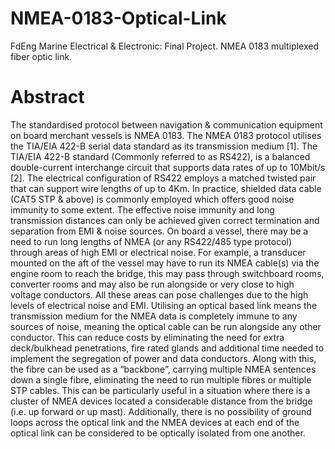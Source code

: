 # NMEA-0183-Optical-Link
FdEng Marine Electrical &amp; Electronic: Final Project. NMEA 0183 multiplexed fiber optic link. 
# Abstract
The standardised protocol between navigation & communication equipment on board merchant vessels is NMEA 0183. The NMEA 0183 protocol utilises the TIA/EIA 422-B serial data standard as its transmission medium [1]. The TIA/EIA 422-B standard (Commonly referred to as RS422), is a balanced double-current interchange circuit that supports data rates of up to 10Mbit/s [2]. The electrical configuration of RS422 employs a matched twisted pair that can support wire lengths of up to 4Km. In practice, shielded data cable (CAT5 STP & above) is commonly employed which offers good noise immunity to some extent. The effective noise immunity and long transmission distances can only be achieved given correct termination and separation from EMI & noise sources. 
On board a vessel, there may be a need to run long lengths of NMEA (or any RS422/485 type protocol) through areas of high EMI or electrical noise. For example, a transducer mounted on the aft of the vessel may have to run its NMEA cable(s) via the engine room to reach the bridge, this may pass through switchboard rooms, converter rooms and may also be run alongside or very close to high voltage conductors. All these areas can pose challenges due to the high levels of electrical noise and EMI. 
Utilising an optical based link means the transmission medium for the NMEA data is completely immune to any sources of noise, meaning the optical cable can be run alongside any other conductor. This can reduce costs by eliminating the need for extra deck/bulkhead penetrations, fire rated glands and additional time needed to implement the segregation of power and data conductors. Along with this, the fibre can be used as a “backbone”, carrying multiple NMEA sentences down a single fibre, eliminating the need to run multiple fibres or multiple STP cables. This can be particularly useful in a situation where there is a cluster of NMEA devices located a considerable distance from the bridge (i.e. up forward or up mast). Additionally, there is no possibility of ground loops across the optical link and the NMEA devices at each end of the optical link can be considered to be optically isolated from one another.
